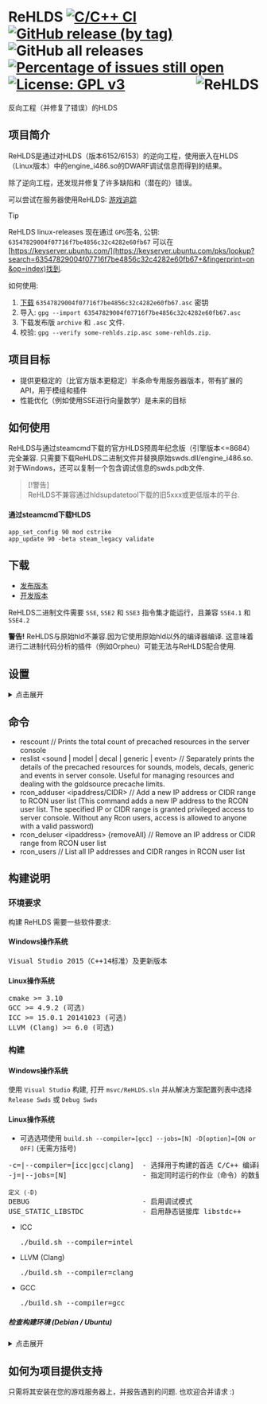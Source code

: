 # ReHLDS [![C/C++ CI](https://github.com/rehlds/ReHLDS/actions/workflows/build.yml/badge.svg)](https://github.com/rehlds/ReHLDS/actions/workflows/build.yml) [![GitHub release (by tag)](https://img.shields.io/github/downloads/rehlds/ReHLDS/latest/total)](https://github.com/rehlds/ReHLDS/releases/latest) ![GitHub all releases](https://img.shields.io/github/downloads/rehlds/ReHLDS/total) [![Percentage of issues still open](http://isitmaintained.com/badge/open/rehlds/ReHLDS.svg)](http://isitmaintained.com/project/rehlds/ReHLDS "Percentage of issues still open") [![License: GPL v3](https://img.shields.io/badge/License-GPL%20v3-blue.svg)](https://www.gnu.org/licenses/gpl-3.0) <img align="right" src="https://user-images.githubusercontent.com/5860435/111066129-040e5e00-84f0-11eb-9e1f-7a7e8611da2b.png" alt="ReHLDS" />
反向工程（并修复了错误）的HLDS

## 项目简介
ReHLDS是通过对HLDS（版本6152/6153）的逆向工程，使用嵌入在HLDS（Linux版本）中的engine_i486.so的DWARF调试信息而得到的结果。

除了逆向工程，还发现并修复了许多缺陷和（潜在的）错误。

可以尝试在服务器使用ReHLDS: [游戏追踪](http://www.gametracker.com/search/?search_by=server_variable&search_by2=sv_version)

> [!TIP]
> ReHLDS linux-releases 现在通过 `GPG`签名, 公钥: `63547829004f07716f7be4856c32c4282e60fb67` 可以在 [https://keyserver.ubuntu.com/](https://keyserver.ubuntu.com/pks/lookup?search=63547829004f07716f7be4856c32c4282e60fb67+&fingerprint=on&op=index)找到.
>
> 如何使用:
> 1. [下载](https://keyserver.ubuntu.com/pks/lookup?op=get&search=0x63547829004f07716f7be4856c32c4282e60fb67) `63547829004f07716f7be4856c32c4282e60fb67.asc` 密钥
> 2. 导入: `gpg --import 63547829004f07716f7be4856c32c4282e60fb67.asc`
> 3. 下载发布版 `archive` 和 `.asc` 文件.
> 4. 校验: `gpg --verify some-rehlds.zip.asc some-rehlds.zip`.

## 项目目标
<ul>
<li>提供更稳定的（比官方版本更稳定）半条命专用服务器版本，带有扩展的API，用于模组和插件</li>
<li>性能优化（例如使用SSE进行向量数学）是未来的目标</li>
</ul>

## 如何使用
ReHLDS与通过steamcmd下载的官方HLDS预周年纪念版（引擎版本<=8684）完全兼容. 只需要下载ReHLDS二进制文件并替换原始swds.dll/engine_i486.so. 对于Windows，还可以复制一个包含调试信息的swds.pdb文件.

> [!警告]  
> ReHLDS不兼容通过hldsupdatetool下载的旧5xxx或更低版本的平台.

#### 通过steamcmd下载HLDS

```
app_set_config 90 mod cstrike
app_update 90 -beta steam_legacy validate
```

## 下载
* [发布版本](https://github.com/rehlds/ReHLDS/releases)
* [开发版本](https://github.com/rehlds/ReHLDS/actions/workflows/build.yml)

ReHLDS二进制文件需要 `SSE`, `SSE2` 和 `SSE3` 指令集才能运行，且兼容 `SSE4.1` 和 `SSE4.2`

<b>警告!</b> ReHLDS与原始hld不兼容.因为它使用原始hld以外的编译器编译.
这意味着进行二进制代码分析的插件（例如Orpheu）可能无法与ReHLDS配合使用.

## 设置
<details>
<summary>点击展开</summary>
<ul>
<li>listipcfgfile &lt;filename&gt; // File for permanent ip bans. Default: listip.cfg
<li>syserror_logfile &lt;filename&gt; // File for the system error log. Default: sys_error.log
<li>sv_auto_precache_sounds_in_models &lt;1|0&gt; // Automatically precache sounds attached to models. Deault: 0
<li>sv_delayed_spray_upload &lt;1|0&gt; // Upload custom sprays after entering the game instead of when connecting. It increases upload speed. Default: 0
<li>sv_echo_unknown_cmd &lt;1|0&gt; // Echo in the console when trying execute an unknown command. Default: 0
<li>sv_rcon_condebug &lt;1|0&gt; // Print rcon debug in the console. Default: 1
<li>sv_force_ent_intersection &lt;1|0&gt; // In a 3-rd party plugins used to force colliding of SOLID_SLIDEBOX entities. Default: 0
<li>sv_rehlds_force_dlmax &lt;1|0&gt; // Force a client's cl_dlmax cvar to 1024. It avoids an excessive packets fragmentation. Default: 0
<li>sv_rehlds_hull_centering &lt;1|0&gt; // Use center of hull instead of corner. Default: 0
<li>sv_rehlds_movecmdrate_max_avg // Max average level of 'move' cmds for ban. Default: 400
<li>sv_rehlds_movecmdrate_avg_punish // Time in minutes for which the player will be banned (0 - Permanent, use a negative number for a kick). Default: 5
<li>sv_rehlds_movecmdrate_max_burst // Max burst level of 'move' cmds for ban. Default: 2500
<li>sv_rehlds_movecmdrate_burst_punish // Time in minutes for which the player will be banned (0 - Permanent, use a negative number for a kick). Default: 5
<li>sv_rehlds_send_mapcycle &lt;1|0&gt; // Send mapcycle.txt in serverinfo message (HLDS behavior, but it is unused on the client). Default: 0
<li>sv_rehlds_stringcmdrate_max_avg // Max average level of 'string' cmds for ban. Default: 80
<li>sv_rehlds_stringcmdrate_avg_punish // Time in minutes for which the player will be banned (0 - Permanent, use a negative number for a kick). Default: 5
<li>sv_rehlds_stringcmdrate_max_burst // Max burst level of 'string' cmds for ban. Default: 400
<li>sv_rehlds_stringcmdrate_burst_punish // Time in minutes for which the player will be banned (0 - Permanent, use a negative number for a kick). Default: 5
<li>sv_rehlds_userinfo_transmitted_fields // Userinfo fields only with these keys will be transmitted to clients via network. If not set then all fields will be transmitted (except prefixed with underscore). Each key must be prefixed by backslash, for example "\name\model\*sid\*hltv\bottomcolor\topcolor". See [wiki](https://github.com/rehlds/ReHLDS/wiki/Userinfo-keys) to collect sufficient set of keys for your server. Default: ""
<li>sv_rehlds_attachedentities_playeranimationspeed_fix // Fixes bug with gait animation speed increase when player has some attached entities (aiments). Can cause animation lags when cl_updaterate is low. Default: 0
<li>sv_rehlds_maxclients_from_single_ip // Limit number of connections at the same time from single IP address, not confuse to already connected players. Default: 5
<li>sv_rehlds_local_gametime &lt;1|0&gt; // A feature of local gametime which decrease "lags" if you run same map for a long time. Default: 0
<li>sv_use_entity_file // Use custom entity file for a map. Path to an entity file will be "maps/[map name].ent". 0 - use original entities. 1 - use .ent files from maps directory. 2 - use .ent files from maps directory and create new .ent file if not exist.
<li>sv_usercmd_custom_random_seed // When enabled server will populate an additional random seed independent of the client. Default: 0
<li>sv_net_incoming_decompression &lt;1|0&gt; // When enabled server will decompress of incoming compressed file transfer payloads. Default: 1
<li>sv_net_incoming_decompression_max_ratio &lt;0|100&gt; // Sets the max allowed ratio between compressed and uncompressed data for file transfer. (A ratio close to 90 indicates large uncompressed data with low entropy) Default: 80.0
<li>sv_net_incoming_decompression_max_size &lt;16|65536&gt; // Sets the max allowed size for decompressed file transfer data. Default: 65536 bytes
<li>sv_net_incoming_decompression_min_failures &lt;0|10&gt; // Sets the min number of decompression failures required before a player's connection is flagged for potential punishment. Default: 4
<li>sv_net_incoming_decompression_max_failures &lt;0|10&gt; // Sets the max number of decompression failures allowed within a specified time window before action is taken against the player. Default: 10
<li>sv_net_incoming_decompression_min_failuretime: &lt;0.1|10.0&gt; // Sets the min time in secs within which decompression failures are tracked to determine if the player exceeds the failure thresholds. Default: 0.1
<li>sv_net_incoming_decompression_punish // Time in minutes for which the player will be banned for malformed/abnormal bzip2 fragments (0 - Permanent, use a negative number for a kick). Default: -1
<li>sv_tags &lt;comma-delimited string list of tags&gt; // Sets a string defining the "gametags" for this server, this is optional, but if it is set it allows users/scripts to filter in the matchmaking/server-browser interfaces based on the value. Default: ""
<li>sv_filterban &lt;-1|0|1&gt;// Set packet filtering by IP mode. -1 - All players will be rejected without any exceptions. 0 - No checks will happen. 1 - All incoming players will be checked if they're IP banned (if they have an IP filter entry), if they are, they will be kicked. Default: 1
</ul>
</details>

## 命令
<ul>
<li>rescount // Prints the total count of precached resources in the server console
<li>reslist &lt;sound | model | decal | generic | event&gt; // Separately prints the details of the precached resources for sounds, models, decals, generic and events in server console. Useful for managing resources and dealing with the goldsource precache limits.
<li>rcon_adduser &lt;ipaddress/CIDR&gt; // Add a new IP address or CIDR range to RCON user list (This command adds a new IP address to the RCON user list. The specified IP or CIDR range is granted privileged access to server console. Without any Rcon users, access is allowed to anyone with a valid password)</li>
<li>rcon_deluser &lt;ipaddress&gt; {removeAll} // Remove an IP address or CIDR range from RCON user list</li>
<li>rcon_users // List all IP addresses and CIDR ranges in RCON user list</li>
</ul>

## 构建说明
### 环境要求
构建 ReHLDS 需要一些软件要求:

#### Windows操作系统
<pre>
Visual Studio 2015（C++14标准）及更新版本
</pre>

#### Linux操作系统
<pre>
cmake >= 3.10
GCC >= 4.9.2 (可选)
ICC >= 15.0.1 20141023 (可选)
LLVM (Clang) >= 6.0 (可选)
</pre>

### 构建

#### Windows操作系统
使用 `Visual Studio` 构建, 打开 `msvc/ReHLDS.sln` 并从解决方案配置列表中选择 `Release Swds` 或 `Debug Swds`

#### Linux操作系统

* 可选选项使用 `build.sh --compiler=[gcc] --jobs=[N] -D[option]=[ON or OFF]` (无需方括号)

<pre>
-c=|--compiler=[icc|gcc|clang]  - 选择用于构建的首选 C/C++ 编译器
-j=|--jobs=[N]                  - 指定同时运行的作业（命令）的数量（以加快构建）

<sub>定义 (-D)</sub>
DEBUG                           - 启用调试模式
USE_STATIC_LIBSTDC              - 启用静态链接库 libstdc++
</pre>

* ICC          <pre>./build.sh --compiler=intel</pre>
* LLVM (Clang) <pre>./build.sh --compiler=clang</pre>
* GCC          <pre>./build.sh --compiler=gcc</pre>

##### 检查构建环境 (Debian / Ubuntu)

<details>
<summary>点击展开</summary>

<ul>
<li>
安装所需的软件包
<pre>
sudo dpkg --add-architecture i386
sudo apt-get update
sudo apt-get install -y gcc-multilib g++-multilib
sudo apt-get install -y build-essential
sudo apt-get install -y libc6-dev libc6-dev-i386
sudo apt-get install -y cmake			
</pre>
</li>

<li>
选择首选的C/C++编译器
<pre>
1) sudo apt-get install -y gcc g++
2) sudo apt-get install -y clang
</pre>
</li>
</ul>
</details>

## 如何为项目提供支持
只需将其安装在您的游戏服务器上，并报告遇到的问题.
也欢迎合并请求 :)
